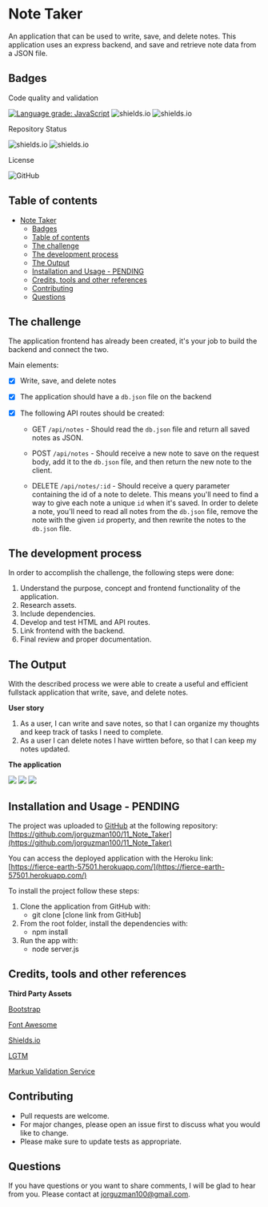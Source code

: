 # Note Taker

An application that can be used to write, save, and delete notes. This application uses an express backend, and save and retrieve note data from a JSON file.

## Badges

Code quality and validation

[![Language grade: JavaScript](https://img.shields.io/lgtm/grade/javascript/g/jorguzman100/11_Note_Taker.svg?logo=lgtm&logoWidth=18)](https://lgtm.com/projects/g/jorguzman100/11_Note_Taker/context:javascript)
![shields.io](https://img.shields.io/github/languages/top/jorguzman100/11_Note_Taker)
![shields.io](https://img.shields.io/w3c-validation/html?targetUrl=https%3A%2F%2Fjorguzman100.github.io%2F11_Note_Taker%2F)

Repository Status

![shields.io](https://img.shields.io/badge/Repo%20Status-finished-brightgreen)
![shields.io](https://img.shields.io/bitbucket/issues/jorguzman100/11_Note_Taker)

License

![GitHub](https://img.shields.io/github/license/jorguzman100/11_Note_Taker)

## Table of contents

- [Note Taker](#note-taker)
  - [Badges](#badges)
  - [Table of contents](#table-of-contents)
  - [The challenge](#the-challenge)
  - [The development process](#the-development-process)
  - [The Output](#the-output)
  - [Installation and Usage - PENDING](#installation-and-usage---pending)
  - [Credits, tools and other references](#credits-tools-and-other-references)
  - [Contributing](#contributing)
  - [Questions](#questions)

## The challenge

The application frontend has already been created, it's your job to build the backend and connect the two.

Main elements:

- [x] Write, save, and delete notes
- [x] The application should have a `db.json` file on the backend
- [x] The following API routes should be created:

  - GET `/api/notes` - Should read the `db.json` file and return all saved notes as JSON.

  - POST `/api/notes` - Should receive a new note to save on the request body, add it to the `db.json` file, and then return the new note to the client.

  - DELETE `/api/notes/:id` - Should receive a query parameter containing the id of a note to delete. This means you'll need to find a way to give each note a unique `id` when it's saved. In order to delete a note, you'll need to read all notes from the `db.json` file, remove the note with the given `id` property, and then rewrite the notes to the `db.json` file.

## The development process

In order to accomplish the challenge, the following steps were done:

1. Understand the purpose, concept and frontend functionality of the application.
2. Research assets.
3. Include dependencies.
4. Develop and test HTML and API routes.
5. Link frontend with the backend.
6. Final review and proper documentation.

## The Output

With the described process we were able to create a useful and efficient fullstack application that write, save, and delete notes.

**User story**

1. As a user, I can write and save notes, so that I can organize my thoughts and keep track of tasks I need to complete.
2. As a user I can delete notes I have wirtten before, so that I can keep my notes updated.

**The application**

![](./public/assets/images/screenshot1.png)
![](./public/assets/images/screenshot2.png)
![](./public/assets/images/screenshot3.png)

## Installation and Usage - PENDING

The project was uploaded to [GitHub](https://github.com/) at the following repository:
[https://github.com/jorguzman100/11_Note_Taker](https://github.com/jorguzman100/11_Note_Taker)

You can access the deployed application with the Heroku link:
[https://fierce-earth-57501.herokuapp.com/](https://fierce-earth-57501.herokuapp.com/)

To install the project follow these steps:

1. Clone the application from GitHub with:
   - git clone [clone link from GitHub]
2. From the root folder, install the dependencies with:
   - npm install
3. Run the app with:
   - node server.js

## Credits, tools and other references

**Third Party Assets**

[Bootstrap](https://getbootstrap.com/)

[Font Awesome](https://fontawesome.com/)

[Shields.io](https://shields.io/)

[LGTM](https://lgtm.com/)

[Markup Validation Service](https://validator.w3.org/)

## Contributing

- Pull requests are welcome.
- For major changes, please open an issue first to discuss what you would like to change.
- Please make sure to update tests as appropriate.

## Questions

If you have questions or you want to share comments, I will be glad to hear from you. Please contact at jorguzman100@gmail.com.

